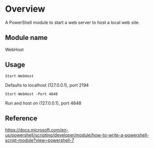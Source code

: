 # Overview

A PowerShell module to start a web server to host a local web site.

## Module name

WebHost

## Usage

`Start-WebHost`

Defaults to localhost (127.0.0.1), port 2194

`Start-WebHost -Port 4848`

Run and host on (127.0.0.1), port 4848

## Reference

https://docs.microsoft.com/en-us/powershell/scripting/developer/module/how-to-write-a-powershell-script-module?view=powershell-7